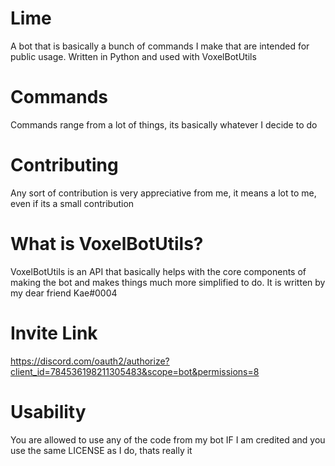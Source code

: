 # Lime
 A bot that is basically a bunch of commands I make that are intended for public usage. Written in Python and used with VoxelBotUtils

# Commands
Commands range from a lot of things, its basically whatever I decide to do

# Contributing
Any sort of contribution is very appreciative from me, it means a lot to me, even if its a small contribution

# What is VoxelBotUtils?
VoxelBotUtils is an API that basically helps with the core components of making the bot and makes things much more simplified to do. It is written by my dear friend Kae#0004

# Invite Link
https://discord.com/oauth2/authorize?client_id=784536198211305483&scope=bot&permissions=8

# Usability
You are allowed to use any of the code from my bot IF I am credited and you use the same LICENSE as I do, thats really it
